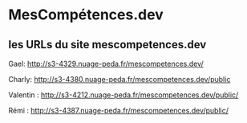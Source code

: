 # MesCompétences.dev

## les URLs du site mescompetences.dev

Gael: http://s3-4329.nuage-peda.fr/mescompetences.dev/

Charly: http://s3-4380.nuage-peda.fr/mescompetences.dev/public

Valentin : http://s3-4212.nuage-peda.fr/mescompetences.dev/public/

Rémi : http://s3-4387.nuage-peda.fr/mescompetences.dev/public/
